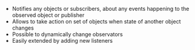 - Notifies any objects or subscribers, about any events happening to the observed object or publisher
- Allows to take action on set of objects when state of another object changes
- Possible to dynamically change observators
- Easily extended by adding new listeners